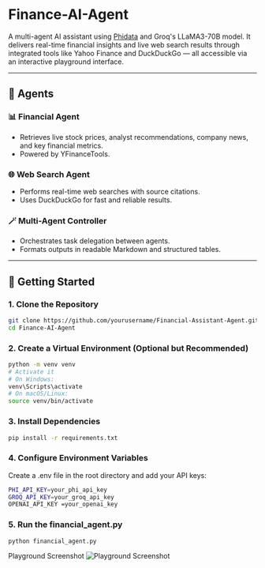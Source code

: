 # Finance-AI-Agent
A multi-agent AI assistant using [Phidata](https://www.phidata.app/) and Groq's LLaMA3-70B model. It delivers real-time financial insights and live web search results through integrated tools like Yahoo Finance and DuckDuckGo — all accessible via an interactive playground interface.

---

## 🧠 Agents

### 📊 Financial Agent
- Retrieves live stock prices, analyst recommendations, company news, and key financial metrics.
- Powered by YFinanceTools.

### 🌐 Web Search Agent
- Performs real-time web searches with source citations.
- Uses DuckDuckGo for fast and reliable results.

### 🪄 Multi-Agent Controller
- Orchestrates task delegation between agents.
- Formats outputs in readable Markdown and structured tables.

---

## 🚀 Getting Started

### 1. Clone the Repository

```bash
git clone https://github.com/yourusername/Financial-Assistant-Agent.git
cd Finance-AI-Agent
```

### 2. Create a Virtual Environment (Optional but Recommended)

```bash
python -m venv venv
# Activate it
# On Windows:
venv\Scripts\activate
# On macOS/Linux:
source venv/bin/activate

```
### 3. Install Dependencies
```bash
pip install -r requirements.txt
````

### 4. Configure Environment Variables
Create a .env file in the root directory and add your API keys:
```bash
PHI_API_KEY=your_phi_api_key
GROQ_API_KEY=your_groq_api_key
OPENAI_API_KEY =your_openai_key
```
### 5. Run the financial_agent.py
```bash
python financial_agent.py
````

Playground Screenshot
![Playground Screenshot](assets/screenshot.png)

